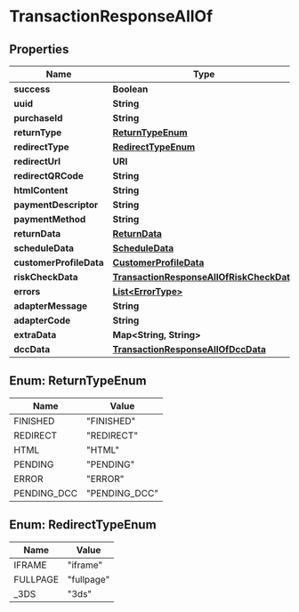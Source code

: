 

# TransactionResponseAllOf


## Properties

| Name | Type | Description | Notes |
|------------ | ------------- | ------------- | -------------|
|**success** | **Boolean** |  |  |
|**uuid** | **String** |  |  [optional] |
|**purchaseId** | **String** |  |  [optional] |
|**returnType** | [**ReturnTypeEnum**](#ReturnTypeEnum) |  |  [optional] |
|**redirectType** | [**RedirectTypeEnum**](#RedirectTypeEnum) |  |  [optional] |
|**redirectUrl** | **URI** |  |  [optional] |
|**redirectQRCode** | **String** | DataUrl |  [optional] |
|**htmlContent** | **String** |  |  [optional] |
|**paymentDescriptor** | **String** |  |  [optional] |
|**paymentMethod** | **String** |  |  [optional] |
|**returnData** | [**ReturnData**](ReturnData.md) |  |  [optional] |
|**scheduleData** | [**ScheduleData**](ScheduleData.md) |  |  [optional] |
|**customerProfileData** | [**CustomerProfileData**](CustomerProfileData.md) |  |  [optional] |
|**riskCheckData** | [**TransactionResponseAllOfRiskCheckData**](TransactionResponseAllOfRiskCheckData.md) |  |  [optional] |
|**errors** | [**List&lt;ErrorType&gt;**](ErrorType.md) |  |  [optional] |
|**adapterMessage** | **String** |  |  [optional] |
|**adapterCode** | **String** |  |  [optional] |
|**extraData** | **Map&lt;String, String&gt;** |  |  [optional] |
|**dccData** | [**TransactionResponseAllOfDccData**](TransactionResponseAllOfDccData.md) |  |  [optional] |



## Enum: ReturnTypeEnum

| Name | Value |
|---- | -----|
| FINISHED | &quot;FINISHED&quot; |
| REDIRECT | &quot;REDIRECT&quot; |
| HTML | &quot;HTML&quot; |
| PENDING | &quot;PENDING&quot; |
| ERROR | &quot;ERROR&quot; |
| PENDING_DCC | &quot;PENDING_DCC&quot; |



## Enum: RedirectTypeEnum

| Name | Value |
|---- | -----|
| IFRAME | &quot;iframe&quot; |
| FULLPAGE | &quot;fullpage&quot; |
| _3DS | &quot;3ds&quot; |



